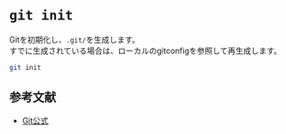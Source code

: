 # `git init`
Gitを初期化し、`.git/`を生成します。  
すでに生成されている場合は、ローカルのgitconfigを参照して再生成します。

``` bash
git init
```

## 参考文献
- [Git公式](https://git-scm.com/docs/git-init)

